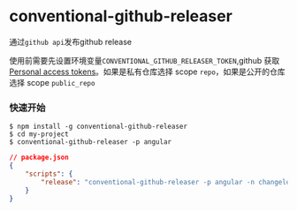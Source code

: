 # conventional-github-releaser

通过`github api`发布github release

使用前需要先设置环境变量`CONVENTIONAL_GITHUB_RELEASER_TOKEN`,github 获取[Personal access tokens](https://github.com/settings/tokens)。如果是私有仓库选择 scope `repo`，如果是公开的仓库选择 scope `public_repo`

### 快速开始

```bin
$ npm install -g conventional-github-releaser
$ cd my-project
$ conventional-github-releaser -p angular
```

```json
// package.json
{
    "scripts": {
        "release": "conventional-github-releaser -p angular -n changelog-options.js -i CHANGELOG.md -s -r 0"
    }
}
```

